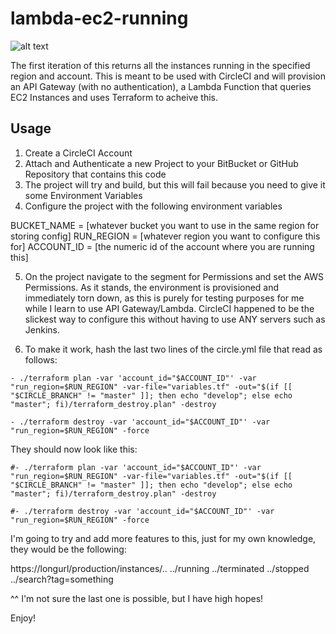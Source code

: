 # lambda-ec2-running

![alt text](https://cloud.githubusercontent.com/assets/3788860/18849849/c883b3b2-842c-11e6-80b0-bf0aaf6384a8.png)

The first iteration of this returns all the instances running in the specified region and account. This is meant to be used with CircleCI and will provision an API Gateway (with no authentication), a Lambda Function that queries EC2 Instances and uses Terraform to acheive this.

## Usage

1. Create a CircleCI Account
2. Attach and Authenticate a new Project to your BitBucket or GitHub Repository that contains this code
3. The project will try and build, but this will fail because you need to give it some Environment Variables
4. Configure the project with the following environment variables

  BUCKET_NAME = [whatever bucket you want to use in the same region for storing config]
  RUN_REGION = [whatever region you want to configure this for]
  ACCOUNT_ID = [the numeric id of the account where you are running this]
  
5. On the project navigate to the segment for Permissions and set the AWS Permissions. As it stands, the environment is provisioned and immediately torn down, as this is purely for testing purposes for me while I learn to use API Gateway/Lambda. CircleCI happened to be the slickest way to configure this without having to use ANY servers such as Jenkins.



6. To make it work, hash the last two lines of the circle.yml file that read as follows:

`- ./terraform plan -var 'account_id="$ACCOUNT_ID"' -var "run_region=$RUN_REGION" -var-file="variables.tf" -out="$(if [[ "$CIRCLE_BRANCH" != "master" ]]; then echo "develop"; else echo "master"; fi)/terraform_destroy.plan" -destroy`

`- ./terraform destroy -var 'account_id="$ACCOUNT_ID"' -var "run_region=$RUN_REGION" -force`


They should now look like this:

`#- ./terraform plan -var 'account_id="$ACCOUNT_ID"' -var "run_region=$RUN_REGION" -var-file="variables.tf" -out="$(if [[ "$CIRCLE_BRANCH" != "master" ]]; then echo "develop"; else echo "master"; fi)/terraform_destroy.plan" -destroy`

`#- ./terraform destroy -var 'account_id="$ACCOUNT_ID"' -var "run_region=$RUN_REGION" -force`

I'm going to try and add more features to this, just for my own knowledge, they would be the following:

https://longurl/production/instances/..
../running
../terminated
../stopped
../search?tag=something

^^ I'm not sure the last one is possible, but I have high hopes!

Enjoy!
